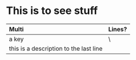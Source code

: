 # This is to see stuff

| Multi  | Lines?|
| :----- | :---- |
| a key  | \
this is a description to the last line |

